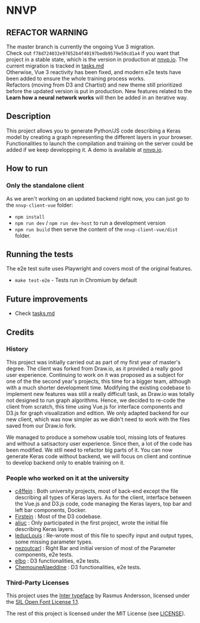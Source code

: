 # NNVP
## REFACTOR WARNING
The master branch is currently the ongoing Vue 3 migration.  
Check out `f78d724032e97852b4f40197bedb9579e59cd1a4` if you want that project in a stable state, which is the version in production at [nnvp.io](https://nnvp.io). The current migration is tracked in [tasks.md](/tasks.md)  
Otherwise, Vue 3 reactivity has been fixed, and modern e2e tests have been added to ensure the whole training process works.  
Refactors (moving from D3 and Chartist) and new theme still prioritized before the updated version is put in production. New features related to the **Learn how a neural network works** will then be added in an iterative way.

## Description
This project allows you to generate Python/JS code describing a Keras model by creating a graph representing the different layers in your browser.
Functionalities to launch the compilation and training on the server could be added if we keep developping it.
A demo is available at [nnvp.io](https://nnvp.io).

## How to run
### Only the standalone client
As we aren't working on an updated backend right now, you can just go to the `nnvp-client-vue` folder:
 - `npm install`
 - `npm run dev` / `npm run dev-host` to run a development version
 - `npm run build` then serve the content of the `nnvp-client-vue/dist` folder.

## Running the tests
The e2e test suite uses Playwright and covers most of the original features.
- `make test-e2e` - Tests run in Chromium by default

## Future improvements
- Check [tasks.md](/tasks.md)

## Credits
### History
This project was initially carried out as part of my first year of master's degree. The client was forked from Draw.io, as it provided a really good user experience.
Continuing to work on it was proposed as a subject for one of the the second year's projects, this time for a bigger team, although with a much shorter development time.
Modifying the existing codebase to implement new features was still a really difficult task, as Draw.io was totally not designed to run graph algorithms.
Hence, we decided to re-code the client from scratch, this time using Vue.js for interface components and D3.js for graph visualization and edition.
We only adapted backend for our new client, which was now simpler as we didn't need to work with the files saved from our Draw.io fork.

We managed to produce a somehow usable tool, missing lots of features and without a satisactory user experience.
Since then, a lot of the code has been modified. We still need to refactor big parts of it. You can now generate Keras code without backend, we will focus on client and continue to develop backend only to enable training on it.

### People who worked on it at the university
- [c4ffein](https://github.com/c4ffein) : Both university projects, most of back-end except the file describing all types of Keras layers. As for the client, interface between the Vue.js and D3.js code, code managing the Keras layers, top bar and left bar components, Docker.
- [Firstein](https://github.com/Firstein) : Most of the D3 codebase.
- [aliuc](https://github.com/aliuc) : Only participated in the first project, wrote the initial file describing Keras layers.
- [leducLouis](https://github.com/leducLouis) : Re-wrote most of this file to specify input and output types, some missing parameter types.
- [nezoutcarl](https://github.com/nezoutcarl) : Right Bar and initial version of most of the Parameter components, e2e tests.
- [elbo](https://github.com/elbo) : D3 functionalities, e2e tests.
- [ChemouneAlaeddine](https://github.com/ChemouneAlaeddine) : D3 functionalities, e2e tests.

### Third-Party Licenses
This project uses the [Inter typeface](https://github.com/rsms/inter) by Rasmus Andersson, licensed under the [SIL Open Font License 1.1](nnvp-client-vue/src/assets/fonts/OFL-LICENSE.txt).

The rest of this project is licensed under the MIT License (see [LICENSE](/LICENSE)).
